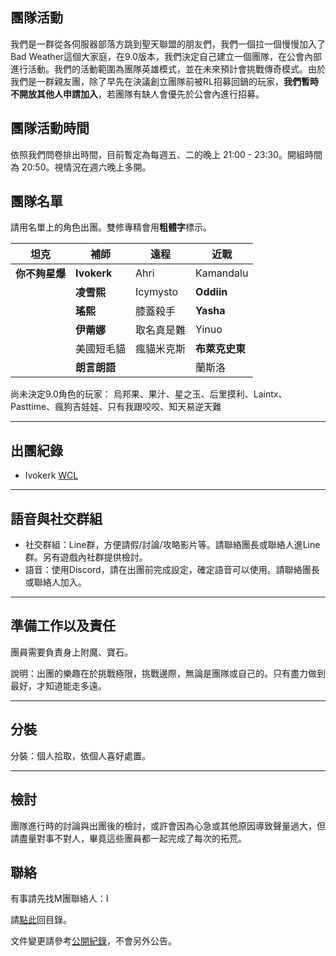 ## 團隊活動

我們是一群從各伺服器部落方跳到聖天聯盟的朋友們，我們一個拉一個慢慢加入了Bad Weather這個大家庭，在9.0版本，我們決定自己建立一個團隊，在公會內部進行活動。我們的活動範圍為團隊英雄模式，並在未來預計會挑戰傳奇模式。由於我們是一群親友團，除了早先在決議創立團隊前被RL招募回鍋的玩家，**我們暫時不開放其他人申請加入**，若團隊有缺人會優先於公會內進行招募。

## 團隊活動時間

依照我們問卷排出時間，目前暫定為每週五、二的晚上 21:00 - 23:30。開組時間為 20:50。視情況在週六晚上多開。

## 團隊名單

請用名單上的角色出團。雙修專精會用**粗體字**標示。

| **坦克**        | **補師**      | **遠程**      | **近戰**    |
| --------------- | ------------ | ------------- | ----------- |
|  **你不夠星爆** |  **Ivokerk**  |   Ahri        |  Kamandalu  |
|                |  **凌雪熙**   |   Icymysto    | **Oddiin**   |
|                | **瑤熙**      |  膝蓋殺手      | **Yasha**   |
|                |   **伊萳娜**  |   取名真是難   |  Yinuo       |
|                |  美國短毛貓    |  瘋貓米克斯   |  **布萊克史東**  |
|                |  **朗言朗語** |               |  蘭斯洛    |

尚未決定9.0角色的玩家：
烏邦果、果汁、星之玉、后里摸利、Laintx、Pasttime、瘋狗吉娃娃、只有我跟咬咬、知天易逆天難

---

## 出團紀錄

- Ivokerk [WCL](https://www.warcraftlogs.com/user/reports-list/256518/)

--- 

## 語音與社交群組

- 社交群組：Line群，方便請假/討論/攻略影片等。請聯絡團長或聯絡人進Line群。另有遊戲內社群提供檢討。
- 語音：使用Discord，請在出團前完成設定，確定語音可以使用。請聯絡團長或聯絡人加入。

---

## 準備工作以及責任

團員需要負責身上附魔、寶石。

說明：出團的樂趣在於挑戰極限，挑戰邊際，無論是團隊或自己的。只有盡力做到最好，才知道能走多遠。

---
## 分裝

分裝：個人拾取，依個人喜好處置。

---

## 檢討

團隊進行時的討論與出團後的檢討，或許會因為心急或其他原因導致聲量過大，但請盡量對事不對人，畢竟這些團員都一起完成了每次的拓荒。

## 聯絡

有事請先找M團聯絡人：I

請[點此](index.html)回目錄。

文件變更請參考[公開紀錄](https://github.com/badbadweather/badbadweather.github.io/commits/master/m.md)，不會另外公告。
